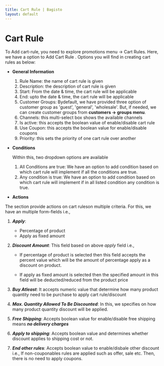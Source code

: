 ```yaml
---
title: Cart Rule | Bagisto
layout: default
---
```


# Cart Rule

To Add cart-rule, you need to explore promotions menu -> Cart Rules. Here, we have a option to Add Cart Rule
. Options you will find in creating cart rules as below:

- **General Information**

  1. Rule Name: the name of cart rule is given
  2. Description: the description of cart rule is given
  3. Start: From the date & time, the cart rule will be applicable
  4. End: upto the date & time, the cart rule will be applicable
  5. Customer Groups: Bydefault, we have provided three option of customer group as 'guest', 'general', 'wholesale'. But, if needed, we can create customer groups from **customers -> groups menu**.
  6. Channels: this multi-select box shows the available channels
  7. Is active: this accepts the boolean value of enable/disable cart rule
  8. Use Coupon: this accepts the boolean value for enable/disable coupons
  9. Priority: this sets the priority of one cart rule over another

- **Conditions**

  Within this, two dropdown options are available

  1. All Conditions are true: We have an option to add condition based on which cart rule will implement if all the conditions are true.
  2. Any condition is true: We have an option to add condition based on which cart rule will implement if in all listed condition any condition is true.

- **Actions**

The section provide actions on cart ruleson multiple criteria. For this, we have an multiple form-fields i.e.,

1. **_Apply_**:

   - Percentage of product
   - Apply as fixed amount

2. **_Discount Amount_**: This field based on above _apply_ field i.e.,

   - If percentage of product is selected then this field accepts the percent value which will be the amount of percentage apply as a discount on product.

   - If apply as fixed amount is selected then the specified amount in this field will be deducted/reduced from the product price

3. **_Buy Atleast_**: It accepts numeric value that determine how many product quantity need to be purchase to apply cart rule/discount

4. **_Max. Quantity Allowed To Be Discounted_**: In this, we specifies on how many product quantity discount will be applied.

5. **_Free Shipping_**: Accepts boolean value for enable/disable free shipping means **_no delivery charges_**

6. **_Apply to shipping_**: Accepts boolean value and determines whether discount applies to shipping cost or not.

7. **_End other rules_**: Accepts boolean value to enable/disbale other discount i.e., If non-couponables rules are applied such as offer, sale etc. Then, there is no need to apply coupons.
